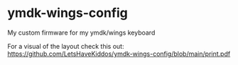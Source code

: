 # ymdk-wings-config
My custom firmware for my ymdk/wings keyboard

For a visual of the layout check this out:
https://github.com/LetsHaveKiddos/ymdk-wings-config/blob/main/print.pdf


